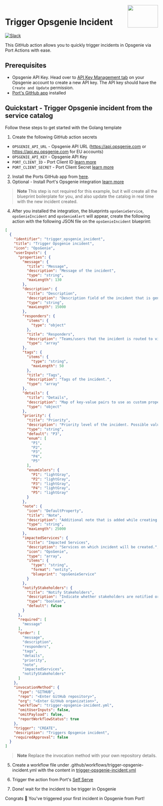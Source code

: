 <img align="right" width="100" height="74" src="https://user-images.githubusercontent.com/8277210/183290025-d7b24277-dfb4-4ce1-bece-7fe0ecd5efd4.svg" />

# Trigger Opsgenie Incident

[![Slack](https://img.shields.io/badge/Slack-4A154B?style=for-the-badge&logo=slack&logoColor=white)](https://join.slack.com/t/devex-community/shared_invite/zt-1bmf5621e-GGfuJdMPK2D8UN58qL4E_g)

This GitHub action allows you to quickly trigger incidents in Opsgenie via Port Actions with ease.

## Prerequisites
* Opsgenie API Key. Head over to [API Key Management tab](https://getport-test.app.opsgenie.com/settings/api-key-management) on your Opsgenie account to create a new API key. The API key should have the `Create and Update` permission.
* [Port's GitHub app](https://github.com/apps/getport-io) installed

## Quickstart - Trigger Opsgenie incident from the service catalog

Follow these steps to get started with the Golang template

1. Create the following GitHub action secrets
* `OPSGENIE_API_URL` - Opsgenie API URL (https://api.opsgenie.com or https://api.eu.opsgenie.com for EU accounts)
* `OPSGENIE_API_KEY` - Opsgenie API Key
* `PORT_CLIENT_ID` - Port Client ID [learn more](https://docs.getport.io/build-your-software-catalog/sync-data-to-catalog/api/#get-api-token)
* `PORT_CLIENT_SECRET` - Port Client Secret [learn more](https://docs.getport.io/build-your-software-catalog/sync-data-to-catalog/api/#get-api-token)

2. Install the Ports GitHub app from [here](https://github.com/apps/getport-io/installations/new).
3. Optional - Install Port's Opsgenie integration [learn more](https://docs.getport.io/build-your-software-catalog/sync-data-to-catalog/incident-management/opsgenie)
>**Note** This step is not required for this example, but it will create all the blueprint boilerplate for you, and also update the catalog in real time with the new incident created.
4. After you installed the integration, the blueprints `opsGenieService`, `opsGenieIncident` and `opsGenieAlert` will appear, create the following action with the following JSON file on the `opsGenieIncident` blueprint:

```json
[
  {
    "identifier": "trigger_opsgenie_incident",
    "title": "Trigger Opsgenie incident",
    "icon": "OpsGenie",
    "userInputs": {
      "properties": {
        "message": {
          "title": "Message",
          "description": "Message of the incident",
          "type": "string",
          "maxLength": 130
        },
        "description": {
          "title": "Description",
          "description": "Description field of the incident that is generally used to provide a detailed information about the incident.",
          "type": "string",
          "maxLength": 15000
        },
        "responders": {
          "items": {
            "type": "object"
          },
          "title": "Responders",
          "description": "Teams/users that the incident is routed to via notifications. type field is mandatory for each item, where possible values are team, user.",
          "type": "array"
        },
        "tags": {
          "items": {
            "type": "string",
            "maxLength": 50
          },
          "title": "Tags",
          "description": "Tags of the incident.",
          "type": "array"
        },
        "details": {
          "title": "Details",
          "description": "Map of key-value pairs to use as custom properties of the incident.",
          "type": "object"
        },
        "priority": {
          "title": "Priority",
          "description": "Priority level of the incident. Possible values are P1, P2, P3, P4 and P5. Default value is P3.",
          "type": "string",
          "default": "P3",
          "enum": [
            "P1",
            "P2",
            "P3",
            "P4",
            "P5"
          ],
          "enumColors": {
            "P1": "lightGray",
            "P2": "lightGray",
            "P3": "lightGray",
            "P4": "lightGray",
            "P5": "lightGray"
          }
        },
        "note": {
          "icon": "DefaultProperty",
          "title": "Note",
          "description": "Additional note that is added while creating the incident.",
          "type": "string",
          "maxLength": 25000
        },
        "impactedServices": {
          "title": "Impacted Services",
          "description": "Services on which incident will be created.",
          "icon": "OpsGenie",
          "type": "array",
          "items": {
            "type": "string",
            "format": "entity",
            "blueprint": "opsGenieService"
          }
        },
        "notifyStakeholders": {
          "title": "Notify Stakeholders",
          "description": "Indicate whether stakeholders are notified or not. Default value is false.",
          "type": "boolean",
          "default": false
        }
      },
      "required": [
        "message"
      ],
      "order": [
        "message",
        "description",
        "responders",
        "tags",
        "details",
        "priority",
        "note",
        "impactedServices",
        "notifyStakeholders"
      ]
    },
    "invocationMethod": {
      "type": "GITHUB",
      "repo": "<Enter GitHub repository>",
      "org": "<Enter GitHub organization>",
      "workflow": "trigger-opsgenie-incident.yml",
      "omitUserInputs": false,
      "omitPayload": false,
      "reportWorkflowStatus": true
    },
    "trigger": "CREATE",
    "description": "Triggers Opsgenie incident",
    "requiredApproval": false
  }
]
```
>**Note** Replace the invocation method with your own repository details.

5. Create a workflow file under .github/workflows/trigger-opsgenie-incident.yml with the content in [trigger-opsgenie-incident.yml](./trigger-opsgenie-incident.yml)

6. Trigger the action from Port's [Self Serve](https://app.getport.io/self-serve)

7. Done! wait for the incident to be trigger in Opsgenie

Congrats 🎉 You've triggered your first incident in Opsgenie from Port!
